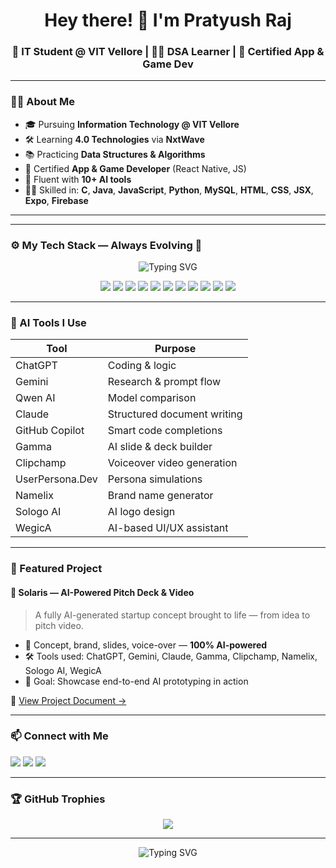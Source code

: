 <h1 align="center">Hey there! 👋 I'm Pratyush Raj</h1>
<h3 align="center">🚀 IT Student @ VIT Vellore | 👨‍💻 DSA Learner | 📱 Certified App & Game Dev</h3>

---

### 🧑‍💼 About Me

- 🎓 Pursuing **Information Technology @ VIT Vellore**
- 🛠️ Learning **4.0 Technologies** via **NxtWave**
- 📚 Practicing **Data Structures & Algorithms**
- 📱 Certified **App & Game Developer** (React Native, JS)
- 🤖 Fluent with **10+ AI tools**
- 👨‍💻 Skilled in: **C**, **Java**, **JavaScript**, **Python**, **MySQL**, **HTML**, **CSS**, **JSX**, **Expo**, **Firebase**

---

---

### ⚙️ My Tech Stack — Always Evolving 🚀

<p align="center">
  <img src="https://readme-typing-svg.herokuapp.com?font=Fira+Code&size=20&pause=1000&color=0FF700&center=true&vCenter=true&width=500&lines=JavaScript+%7C+React+Native+%7C+JSX;Expo+%7C+Firebase+%7C+HTML+%7C+CSS;MySQL+%7C+Python+%7C+C+%7C+Java" alt="Typing SVG" />
</p>

<p align="center">
  <img src="https://img.shields.io/badge/JavaScript-F7DF1E?style=for-the-badge&logo=javascript&logoColor=black"/>
  <img src="https://img.shields.io/badge/React_Native-20232A?style=for-the-badge&logo=react&logoColor=61DAFB"/>
  <img src="https://img.shields.io/badge/JSX-61DAFB?style=for-the-badge&logo=react&logoColor=black"/>
  <img src="https://img.shields.io/badge/Expo-000020?style=for-the-badge&logo=expo&logoColor=white"/>
  <img src="https://img.shields.io/badge/Firebase-FFCA28?style=for-the-badge&logo=firebase&logoColor=black"/>
  <img src="https://img.shields.io/badge/MySQL-00758F?style=for-the-badge&logo=mysql&logoColor=white"/>
  <img src="https://img.shields.io/badge/HTML5-E34F26?style=for-the-badge&logo=html5&logoColor=white"/>
  <img src="https://img.shields.io/badge/CSS3-1572B6?style=for-the-badge&logo=css3&logoColor=white"/>
  <img src="https://img.shields.io/badge/Python-3776AB?style=for-the-badge&logo=python&logoColor=white"/>
  <img src="https://img.shields.io/badge/C-A8B9CC?style=for-the-badge&logo=c&logoColor=black"/>
  <img src="https://img.shields.io/badge/Java-ED8B00?style=for-the-badge&logo=java&logoColor=white"/>
</p>


---

### 🤖 AI Tools I Use

| Tool              | Purpose                     |
|-------------------|------------------------------|
| ChatGPT           | Coding & logic               |
| Gemini            | Research & prompt flow       |
| Qwen AI           | Model comparison             |
| Claude            | Structured document writing  |
| GitHub Copilot    | Smart code completions       |
| Gamma             | AI slide & deck builder      |
| Clipchamp         | Voiceover video generation   |
| UserPersona.Dev   | Persona simulations          |
| Namelix           | Brand name generator         |
| Sologo AI         | AI logo design               |
| WegicA            | AI-based UI/UX assistant     |

---

### 🌟 Featured Project

#### 🔆 Solaris — AI-Powered Pitch Deck & Video

> A fully AI-generated startup concept brought to life — from idea to pitch video.

- 🧠 Concept, brand, slides, voice-over — **100% AI-powered**
- 🛠️ Tools used: ChatGPT, Gemini, Claude, Gamma, Clipchamp, Namelix, Sologo AI, WegicA
- 🎯 Goal: Showcase end-to-end AI prototyping in action

📎 [View Project Document →](https://docs.google.com/document/d/1wIqiiW2M5uqNAyIyVc2QDemoC0TYAnyECFlh0maRd00/edit?usp=drive_link)

---

### 📫 Connect with Me

<p align="left">
  <a href="mailto:pratyushraj0176@gmail.com"><img src="https://img.shields.io/badge/Email-pratyushraj0176@gmail.com-D14836?style=for-the-badge&logo=gmail&logoColor=white"></a>
  <a href="https://www.linkedin.com/in/pratyushraj0176"><img src="https://img.shields.io/badge/LinkedIn-PratyushRaj0176-blue?style=for-the-badge&logo=linkedin&logoColor=white"></a>
  <a href="https://github.com/Pratyush017"><img src="https://img.shields.io/badge/GitHub-Pratyush017-181717?style=for-the-badge&logo=github&logoColor=white"></a>
</p>

---

### 🏆 GitHub Trophies

<p align="center">
  <img src="https://github-profile-trophy.vercel.app/?username=Pratyush017&theme=onedark&row=2&column=4&margin-w=15&margin-h=15" />
</p>

---

<p align="center">
  <img src="https://readme-typing-svg.herokuapp.com?font=Fira+Code&size=24&pause=1000&color=00F7FF&center=true&vCenter=true&width=435&lines=Learning+every+day+⚡;Building+impactful+projects+🚀;Consistency+%3E+Intensity+🔥" alt="Typing SVG" />
</p>
